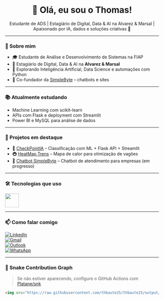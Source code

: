 <h1 align="center">👋 Olá, eu sou o Thomas!</h1>

<p align="center">Estudante de ADS | Estagiário de Digital, Data & AI na Alvarez & Marsal | Apaixonado por IA, dados e soluções criativas 🚀</p>

---

### 📌 Sobre mim

- 🎓 Estudante de Análise e Desenvolvimento de Sistemas na FIAP  
- 💼 Estagiário de Digital, Data & AI na **Alvarez & Marsal**  
- 🤖 Explorando Inteligência Artificial, Data Science e automações com Python  
- 🚀 Co-fundador da [SimpleByte](https://github.com/simplebyte-dev) – chatbots e sites

---

### 📚 Atualmente estudando

- Machine Learning com scikit-learn  
- APIs com Flask e deployment com Streamlit  
- Power BI e MySQL para análise de dados

---

### 💼 Projetos em destaque

- 🧠 [CheckPointIA](https://github.com/thbaute25/checkpointIA) – Classificação com ML + Flask API + Streamlit  
- 🚇 [HeatMap Trens](https://github.com/thbaute25/heatmap-trens) – Mapa de calor para otimização de vagões  
- 🤖 [Chatbot SimpleByte](https://github.com/thbaute25/simplebyte-chatbot) – Chatbot de atendimento para empresas (em progresso)

---

### 🛠️ Tecnologias que uso

<div align="left">
  <img src="https://skillicons.dev/icons?i=figma,mysql,py,postgresql,flask,streamlit,git" height="45" />
</div>

---

### 📫 Como falar comigo

[![LinkedIn](https://skillicons.dev/icons?i=linkedin)](https://www.linkedin.com/in/thomasbaute/)  
[![Gmail](https://skillicons.dev/icons?i=gmail)](mailto:thomasbaute@gmail.com)  
[![Outlook](https://cdn.simpleicons.org/microsoftoutlook/0078D4)](mailto:thomas.baute@alvarezandmarsal.com)  
[![WhatsApp](https://cdn.simpleicons.org/whatsapp/25D366)](https://wa.me/55SEUNUMERO)

---

### 🐍 Snake Contribution Graph

> Se não estiver aparecendo, configure o GitHub Actions com [Platane/snk](https://github.com/Platane/snk)

```md
<img src="https://raw.githubusercontent.com/thbaute25/thbaute25/output/snake.svg" alt="Snake animation" />
